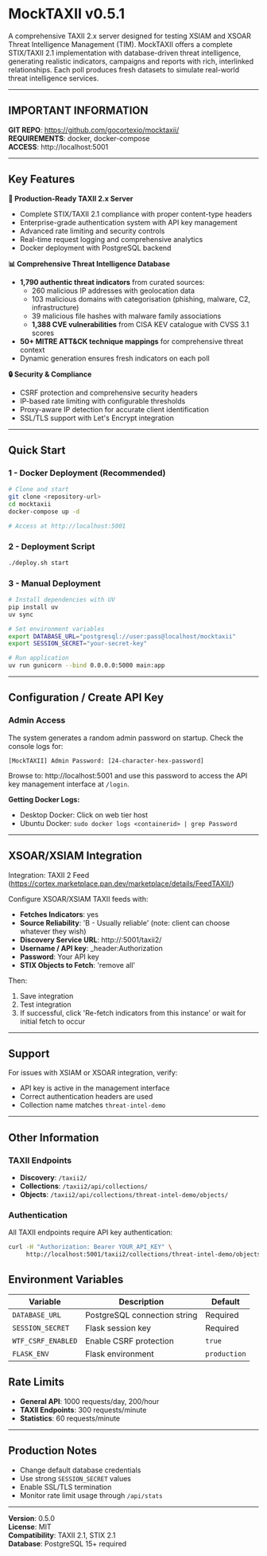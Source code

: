 
# MockTAXII v0.5.1

A comprehensive TAXII 2.x server designed for testing XSIAM and XSOAR Threat Intelligence Management (TIM). MockTAXII offers a complete STIX/TAXII 2.1 implementation with database-driven threat intelligence, generating realistic indicators, campaigns and reports with rich, interlinked relationships. Each poll produces fresh datasets to simulate real-world threat intelligence services.

------------------------------
## IMPORTANT INFORMATION

**GIT REPO**: https://github.com/gocortexio/mocktaxii/  
**REQUIREMENTS**: docker, docker-compose  
**ACCESS**: http://localhost:5001

------------------------------
## Key Features

**🎯 Production-Ready TAXII 2.x Server**
- Complete STIX/TAXII 2.1 compliance with proper content-type headers
- Enterprise-grade authentication system with API key management
- Advanced rate limiting and security controls
- Real-time request logging and comprehensive analytics
- Docker deployment with PostgreSQL backend

**📊 Comprehensive Threat Intelligence Database**
- **1,790 authentic threat indicators** from curated sources:
  - 260 malicious IP addresses with geolocation data
  - 103 malicious domains with categorisation (phishing, malware, C2, infrastructure)
  - 39 malicious file hashes with malware family associations
  - **1,388 CVE vulnerabilities** from CISA KEV catalogue with CVSS 3.1 scores
- **50+ MITRE ATT&CK technique mappings** for comprehensive threat context
- Dynamic generation ensures fresh indicators on each poll

**🔒 Security & Compliance**
- CSRF protection and comprehensive security headers
- IP-based rate limiting with configurable thresholds
- Proxy-aware IP detection for accurate client identification
- SSL/TLS support with Let's Encrypt integration

------------------------------
## Quick Start

### 1 - Docker Deployment (Recommended)

```bash
# Clone and start
git clone <repository-url>
cd mocktaxii
docker-compose up -d

# Access at http://localhost:5001
```


### 2 - Deployment Script

```bash
./deploy.sh start
```

### 3 - Manual Deployment

```bash
# Install dependencies with UV
pip install uv
uv sync

# Set environment variables
export DATABASE_URL="postgresql://user:pass@localhost/mocktaxii"
export SESSION_SECRET="your-secret-key"

# Run application
uv run gunicorn --bind 0.0.0.0:5000 main:app
```

------------------------------
## Configuration / Create API Key

### Admin Access

The system generates a random admin password on startup. Check the console logs for:

```
[MockTAXII] Admin Password: [24-character-hex-password]
```

Browse to: http://localhost:5001 and use this password to access the API key management interface at `/login`.

**Getting Docker Logs:**
- Desktop Docker: Click on web tier host
- Ubuntu Docker: `sudo docker logs <containerid> | grep Password`

------------------------------
## XSOAR/XSIAM Integration

Integration: TAXII 2 Feed (https://cortex.marketplace.pan.dev/marketplace/details/FeedTAXII/)

Configure XSOAR/XSIAM TAXII feeds with:

- **Fetches Indicators**: yes
- **Source Reliability**: 'B - Usually reliable' (note: client can choose whatever they wish)
- **Discovery Service URL**: http://<ipaddress>:5001/taxii2/
- **Username / API key**: _header:Authorization
- **Password**: Your API key
- **STIX Objects to Fetch**: 'remove all'

Then:
1. Save integration
2. Test integration
3. If successful, click 'Re-fetch indicators from this instance' or wait for initial fetch to occur

------------------------------

## Support

For issues with XSIAM or XSOAR integration, verify:

- API key is active in the management interface
- Correct authentication headers are used
- Collection name matches `threat-intel-demo`


------------------------------
## Other Information


### TAXII Endpoints

- **Discovery**: `/taxii2/`
- **Collections**: `/taxii2/api/collections/`
- **Objects**: `/taxii2/api/collections/threat-intel-demo/objects/`

### Authentication
All TAXII endpoints require API key authentication:
```bash
curl -H "Authorization: Bearer YOUR_API_KEY" \
     http://localhost:5001/taxii2/collections/threat-intel-demo/objects/
```

## Environment Variables

| Variable | Description | Default |
|----------|-------------|---------|
| `DATABASE_URL` | PostgreSQL connection string | Required |
| `SESSION_SECRET` | Flask session key | Required |
| `WTF_CSRF_ENABLED` | Enable CSRF protection | `true` |
| `FLASK_ENV` | Flask environment | `production` |

## Rate Limits

- **General API**: 1000 requests/day, 200/hour
- **TAXII Endpoints**: 300 requests/minute
- **Statistics**: 60 requests/minute


------------------------------

## Production Notes

- Change default database credentials
- Use strong `SESSION_SECRET` values
- Enable SSL/TLS termination
- Monitor rate limit usage through `/api/stats`

---

**Version**: 0.5.0  
**License**: MIT  
**Compatibility**: TAXII 2.1, STIX 2.1  
**Database**: PostgreSQL 15+ required